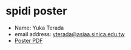 # spidi poster

- Name: Yuka Terada
- email address: yterada@asiaa.sinica.edu.tw
- [Poster PDF](https://github.com/Yuka-Terada/EAALMA_poster/blob/main/EAALMA-Poster_yterada.pdf)
